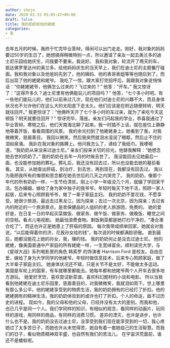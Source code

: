 ```yaml
---
author: shojo
date: 2020-01-31 05:05:47+00:00
draft: false
title: 我的奶奶和他的姥姥
categories:
- 思
---
```


去年五月的时候，我终于忙完毕业答辩，得闲可以出门走走。刚好，我对象的妈妈要过50岁的生日了，她想搞得稍微特别一点，所以邀请了亲友一起去奥兰多的迪士尼乐园给她庆生，问我要不要来。我说好。
我和我对象，轮流开了两天的车，抵达佛罗里达州的奥兰多。给他妈妈庆生的当天早上，我们在迪士尼的主题餐厅碰面。我和我对象以及他爸妈先到了，他的姨妈、他的表哥表姐等等也随后到了。而后出现了他的姥姥和姥爷。
我吃了一惊。跟大家打完招呼后，我跟我对象说悄悄话：“你姥姥姥爷，他俩怎么过来的？飞过来的？” 他答：“开车。” 我又惊讶了：“这得开多久？迪士尼里有他俩能玩儿的项目吗？” 他答，“七个多小时吧。有一些他们能玩儿的，他们以前来过几次，现在他们对迪士尼的兴趣不大，而且身体状况也不允许他们在这么大的太阳底下走太久。他们应该是在附近随便转转，明天就往回开。” 我更惊讶了：“他俩昨天开了七个多小时的车过来，就为了来吃今天这顿饭？明天就要往回开？”
惊讶完毕，落座。亲友们问起我的学业，恭喜我通过了毕业答辩。寒暄之后，他们天南海北聊了起来。我一时插不上话，就在座位上静静地等着开饭，看看周围的风景。
我的余光扫到了他姥姥身上。她看到了我，对我微微笑，慈眉善目。
我回以微笑。然后我突然就泪水湿润了眼眶，然后止不住的泪如泉涌。
我趴在我对象的胳膊上。他问我怎么了，递给了我纸巾。我哽咽道，“我奶奶从来没来过迪士尼。”
亲友们投来关切的目光，他替我解释：“她想念她去世的奶奶了。”
我的奶奶在去年一月的时候去世了。
我没能回去见她最后一面，也没能参加她的葬礼。葬礼后，我还没有回去过，所以也没能去她的墓前看看。
其实，从她查出肝癌，到治疗，到去世，再到现在，我都没有回去过。
我以为我把我所有的悔恨和思念都在她去世后的几天之内哭完了。
我的奶奶，像那个年代的所有奶奶一样，一生节俭清贫。刚上小学一年级没几个月，就辍了学回家干活。包办婚姻，嫁给了身为家中独子的我爷爷。年轻时每天下地干活，照顾一家人起居，后来专心照顾我爷爷，做了一辈子家庭主妇。
我的奶奶不爱花钱，不愿享受。她很少旅游。最远去过黑龙江，因为探亲；去过一次北京，因为探亲；去过省内的附近的一个旅游景点，是卖保健品的人组织的老人旅游团，免费的。
她的爱好是，在日复一日的早起买菜做饭、做家务、做午饭、做家务、做晚饭、睡觉之间的空档，看点儿电视剧。
她最怕浪费食物。剩饭剩菜都是她打扫干净的，“凑合凑合吃了”。而这也许正是她患上了肝癌的原因。
每次我带成绩单回家，她就会对我说，“以后能得着你的济，花我孙女给的钱”，每次说的时候都满脸骄傲。
直到最后，她都没能花上她的孙女，我，赚的钱。
我的奶奶何止是没去过迪士尼。
他的姥姥，像美国普通中产家庭的所有姥姥一样，一生宽绰富余。顺利读完大学，与《星球大战》系列电影里的角色 韩索罗 的饰演者 Harrison Ford 是校友。自由恋爱，嫁给了身为大学同学的他姥爷。年轻时做信息技术，后来专心照顾家庭，做了大半辈子家庭主妇。
她身体状况还不错，只是关节不是太好，不能做太多运动。美国是车轮上的国家，有车就哪里都能去。她每年都和他姥爷两个人开车去很多地方游玩。
她爱好烹饪，喜欢尝试新菜谱。喜欢科幻题材的小说和电影。
所以当我看到他姥姥在迪士尼乐园里，慈眉善目的，对我微微笑，我就泪如雨下。世上哪里有那么多公平。他的姥姥享受到的物质生活，我的奶奶拥有的已经打了折扣。他的姥姥拥有的精神生活，我的奶奶体验到的或许也打了折扣。个人的命运，敌不过历史的进程。
现如今，我的父母和他的父母，已经并没有太大的差别。而我和他，也已几乎是同一个人。我们学同样的知识，有相似的观念，看同样的动画片，玩同样的游戏，用同样的商品，有同样的消费习惯。
差异的湮灭，也许是进步，也许什么也不是。我的奶奶没去过迪士尼，没享受到我们现在能享受到的一切，我心疼她过了太多苦日子，而她也许从未觉得苦，她自有着一套她自己的生活智慧。而我们的日子，看似物质精神双丰盛，也自然有我们的苦法儿。
在宇宙洪荒面前，谁还不是蝼蚁呢。

 
